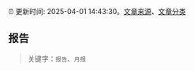 :alarm_clock: 更新时间: 2025-04-01 14:43:30。[文章来源](/README.md)、[文章分类](/TAGS.md)

## 报告


> 关键字：`报告`、`月报`



